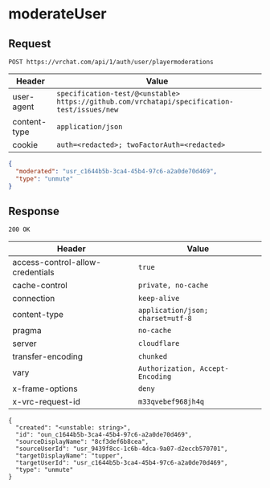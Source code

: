 # moderateUser

## Request
`POST https://vrchat.com/api/1/auth/user/playermoderations`

| Header | Value |
| ------ | ----- |
| user-agent | `specification-test/@<unstable> https://github.com/vrchatapi/specification-test/issues/new` |
| content-type | `application/json` |
| cookie | `auth=<redacted>; twoFactorAuth=<redacted>` |

```json
{
  "moderated": "usr_c1644b5b-3ca4-45b4-97c6-a2a0de70d469",
  "type": "unmute"
}
```


## Response
`200 OK`

| Header | Value |
| ------ | ----- |
| access-control-allow-credentials | `true` |
| cache-control | `private, no-cache` |
| connection | `keep-alive` |
| content-type | `application/json; charset=utf-8` |
| pragma | `no-cache` |
| server | `cloudflare` |
| transfer-encoding | `chunked` |
| vary | `Authorization, Accept-Encoding` |
| x-frame-options | `deny` |
| x-vrc-request-id | `m33qvebef968jh4q` |

```jsonc
{
  "created": "<unstable: string>",
  "id": "oun_c1644b5b-3ca4-45b4-97c6-a2a0de70d469",
  "sourceDisplayName": "8cf3def6b8cea",
  "sourceUserId": "usr_9439f8cc-1c6b-4dca-9a07-d2eccb570701",
  "targetDisplayName": "tupper",
  "targetUserId": "usr_c1644b5b-3ca4-45b4-97c6-a2a0de70d469",
  "type": "unmute"
}
```
